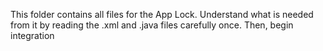 This folder contains all files for the App Lock. Understand what is needed from it by reading the .xml and .java files carefully once. Then, begin integration